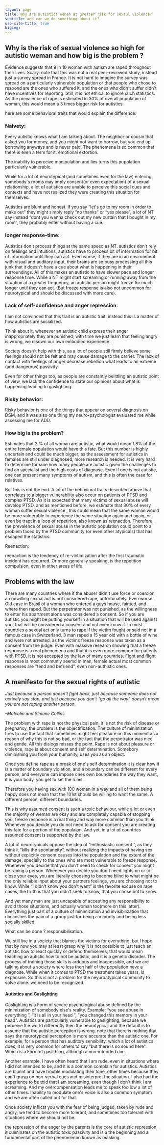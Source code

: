 ```yaml
---
layout: page
title: Why are autistics weman at greater risk for sexaul violence?
subtitle: and can we do something about it?
use-site-title: true
bigimg: 
---
```




## Why is the risk of sexual violence so high for autistic weman and how big is the problem ?


Evidence suggests that 9 in 10 woman with autism are raped throughout their lives. Scary.
note that this was not a real peer-reviewed study, instead just a survey spread in France. It is not hard to imagine the survey was spread on a particularly vulnerable population or that people who chose to respond are the ones who suffered it, and the ones who didn't suffer didn't have incentives for reporting.
Still, it is not ethical  to ignore such statistics.  
As the prevalence of rape is estimated in 30% of overall population of woman, this would mean a 3 times bigger risk for autistics.

here are some behavioral traits that would explain the difference:

### Naivety:

Every autistic knows what I am talking about. The neighbor or cousin that asked you for money, and you might not want to borrow, but you end up borrowing anyways and is never paid. The phenomena is so common that there is even a term for it: emotional extortion.

The inability to perceive manipulation and lies turns this pupolation particularly vulnerable.

While for a lot of neurotypical (and sometimes even for the law) entering somebody's rooms may imply consent(or even expectation) of a sexual relationship, a lot of autistics are unable to perceive this social cues and contexts and have not realized they were creating this situation for themselves.

Autistics are blunt and honest. if you say “let's go to my room in order to make out” they might simply reply “no thanks” or “yes please”, a lot of NT say instead “dont you wanna check out my new curtain that I bought in my room”, they probably enter without having a cue. 


### longer response-time:

Autistics don't process things at the same speed as NT. autistics don't rely on feelings and intuitions, autistics have to process bit of information for bit of information until they can act. Even worse, if they are in an environment with visual and auditory input, their brains are so busy processing all this junk that it doesn't have a cue about what is happening in their surroundings. All of this makes an autistic to have slower pace and longer response time. While a NT might start screaming or running away from the situation at a greater frequency, an autistic person might freeze for much longer until they can act. (But freeze response is also not uncommon for neurotypical and should be discussed with more care).


### Lack of self-confidence and anger repression:

I am not convinced that this trait is an autistic trait,  instead this is a matter of how autistics are socialized.

Think about it, whenever an autistic child express their anger inappropriately they are punished, with time we just learn that feeling angry is wrong, we disown our own embodied experience.

Society doesn't help with this, as a lot of people still firmly believe some feelings should not be felt and may cause damage to the carrier. The lack of contact with feelings of anger decrease rebellion what leads to an extreme (and dangerous) passivity.

Even for other things too, as people are constantly belittling an autistic point of view, we lack the confidence to state our opinions about what is happening leading to gaslighting. 


### Risky behavior:

Risky behavior is one of the things that appear on several diagnosis on DSM, and it was also one thing my neuro-psychologist evaluated me while assessing me for ADD.



### How big is the problem?


Estimates that 2 % of all woman are autistic, what would mean 1,8% of the entire female population would have this fate. But this number is highly uncertain and could be much bigger, as the assessment for autistics in females are still under diagnosed, more research is needed. It is very hard to determine for sure how many people are autistic given the challenges to find an specialist and the high costs of diagnose. Even if one is not autistic, one can present many symptoms of autism, and this is often the case for relatives.

But this is not the end. A lot of the behavioral traits described above that correlates to a bigger vulnerability also occur on patients of PTSD and complex PTSD.  As it is expected that many victims of sexual abuse will develop PTSD, and as mentioned before, we estimate that 30% of every woman suffer sexual violence , this could mean that the same woman would be more vulnerable to experience the same situation again and again, or even be trapt in a loop of repetirion, also known as reenaction. Therefore, the prevalence of sexual abuse in the autistic population could point to a problem faced by the PTSD community (or even other atypicals) that has escaped the statistics.


Reenaction:

reenaction is the tendency of re-victimization after the first traumatic incident has occurred. Or more generally speaking, is the repetition compulsion, even in other areas of life.


## Problems with the law

There are many countries where if the abuser didn't use force or coercion an unwilling sexual act is not considered rape, unfortunately. Even worse. Old case in Brasil of a woman who entered a guys house, fainted, and where then raped. But the perpetrator was not punished, as the willingness to enter his apartment alone was considered a consent. So if you are autistic you might be putting yourself in a situation that will be used against you, that will be considered a consent and not even know it. 
In most countries a sexual act only turns to rape if the victim fought or said no, in a famous case in Switzerland, 3 man raped a 15 year old with a bottle of wine and were not arrested, as the victims freeze response was taken as a consent from the judge. 
Even with massive research showing that a freeze response is a real phenomena and that it is even more common for patients with PTSD, it is not accepted by the law of many countries. 
Fight and flight response is most communly seemd in man, female actual most common responses are "tend and befriend", even non-authistic ones.


## A manifesto for the sexual rights of autistic

<i>Just because a person doesn't fight back, just because someone does not actively say stop, and just because you don’t “go all the way” doesn’t mean you are not raping another person.

-Malcolm and Simone Collins</i> 

The problem with rape is not the physical pain, it is not the risk of disease or pregnancy, the problem is the objectification. The culture of minimization tries to use the fact that sometimes might feel pleasure on this moment as a reason of why this is not so bad, or the fact that the perpetrator was nice and gentle. All this dialogs misses the point. Rape is not about pleasure or violence, rape is about consent and self determination. 
Somebory diminishing you from your humanity, uses you as an object.

Once you define rape as a break of one's self determination it is clear how it is a matter of boundary violation, and a boundary can be different for every person, and everyone can impose ones own boundaries the way they want, it is your body, you get to set the rules. 

Therefore you having sex with 100 woman in a way and all of them being happy does not mean that the 101st should be willing to want the same. A different person, different boundaries. 

This is why assumed consent is such a toxic behaviour, while a lot or even the majority of weman are okay and are completely capable of stopping you, freeze response is a real thing and way more common than you think. Whenever you decide you do not need to ask for consent you are creating this fate for a portion of the populaion. And  yet, in a lot of countries assumed consent is supported by the law.

A lot of neurotypicals oppose the idea of “enthusiastic consent ”, as they think it “kills the spontaneity”, without realizing the impacts of having sex without explicitly consent causes into the population and the extent of the damage, specially to the ones who are most vulnerable to freeze response. Whenever you decide that you don't need to check for consent you might be raping a person. Whenever you decide you don't need lights on or to close your eyes, you are literally choosing to become blind to what might be the only reliable input about your partners feelings, you are choosing not to know. While “I didn't know you don't want” is the favorite excuse on rape cases, the truth is that you didn't seek to know, that you chose not to know.

And yet many man are just uncapable of accepting any responsibility to avoid those situations, and actually woman too(more on this latter). Everything just part of a culture of minimization and invisibilization that diminishes the pain of a group just for being a minority and being less socially skilled. 


What can be done ? responsibilisation.

We still live in a society that blames the victims for everything, but I hope that by now you may at least grasp why it is not possible to just teach an autistic how to react quickly or defend themselves, that would mean teaching an autistic how to not be autistic, and it is a genetic disorder. The process of training those skills is arduous and inaccessible, and we are talking about a society where less then half of the population have a diagnose. While when it comes to PTSD the treatment takes years, is expensive. So this is not a problem for the neyuroatypical community to solve alone. we need to be recognized. 


#### Autistics and Gaslighting 

Gaslighting is a Form of severe psychological abuse defined by the minimization of somebody else's reality. 
Example:
“you see abuse in everything ”, “it is all in your head ”, "you changed this memory in your head".
Autistics are particularly vulnerable to gaslighting, because we perceive the world differently then the neurotypical and the default is to assume that the autistic perception is wrong.
note that there is nothing that says the neurotypical perception is more accurate than the autistic one.
For example, for a person that has auditory sensibility, which a lot of autistics does, it is very common for others to say "but there is no sound here". Which is a Form of gaslithing, although a non-intended one.
 
Another example. I have often heard that I am rude, even in situations where I did not intended to be, and it is a common complain for autistics. Autistics are blunnt and have trouble modulating their tone, other times because they can't grasp on non-verbal cues and misinterpret the situation.
I also had the experience to be told that I am screaming, even though I don't think I am screaming. And my overcompensation leads me to speak too low a lot of other times. Inability to modulate one's voice is also a common symptom and we are often called out for that.

Once society inflicts you with the fear of being judged, taken by rude and angry, we tend to become more tolerant, and sometimes too tolerant with situations where we should not be.

the repression of the anger by the parents is the core of autistic repression, it culminates on the autistic toxic passivity and is a the beginning and a fundamental part of the phenomenon known as masking.